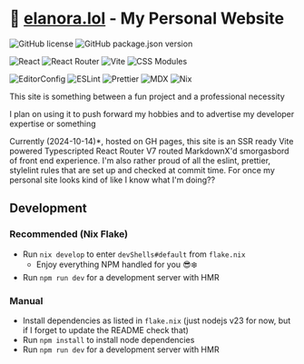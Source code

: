 # 🔗 [elanora.lol](https://elanora.lol) - My Personal Website

![GitHub license](https://img.shields.io/github/license/elanora96/elanora96.github.io)
![GitHub package.json version](https://img.shields.io/github/package-json/v/elanora96/elanora96.github.io)

![React](https://img.shields.io/badge/Created_w/-React-blue?logo=react&color=61DAFB&logoColor=black)
![React Router](https://img.shields.io/badge/Routed_w/-React_Router-blue?logo=reactrouter&color=CA4245)
![Vite](https://img.shields.io/badge/Built_w/-Vite-blue?logo=vite&color=646CFF)
![CSS Modules](https://img.shields.io/badge/Styled_w/-CSS_Modules-blue?logo=cssmodules&color=000000)

![EditorConfig](https://img.shields.io/badge/Made_sane_w/-EditorConfig-blue?logo=editorconfig&color=FEFEFE)
![ESLint](https://img.shields.io/badge/Kept_sane_w/-ESLint-blue?logo=eslint&color=4B32C3)
![Prettier](https://img.shields.io/badge/Kept_pretty_with-Prettier-blue?logo=prettier&color=F7B93E)
![MDX](https://img.shields.io/badge/Marked_Down_w/-mdx-blue?logo=mdx&color=1B1F24)
![Nix](https://img.shields.io/badge/Everything_w/-Nix-blue?logo=nixos&color=5277C3)

This site is something between a fun project and a professional necessity

I plan on using it to push forward my hobbies and to advertise my developer expertise or something

Currently (2024-10-14)\*, hosted on GH pages, this site is an SSR ready Vite powered Typescripted React Router V7 routed MarkdownX'd smorgasbord of front end experience. I'm also rather proud of all the eslint, prettier, stylelint rules that are set up and checked at commit time. For once my personal site looks kind of like I know what I'm doing??

## Development

### Recommended (Nix Flake)

- Run `nix develop` to enter `devShells#default` from `flake.nix`
  - Enjoy everything NPM handled for you 😎❄️
- Run `npm run dev` for a development server with HMR

### Manual

- Install dependencies as listed in `flake.nix` (just nodejs v23 for now, but if I forget to update the README check that)
- Run `npm install` to install node dependencies
- Run `npm run dev` for a development server with HMR
